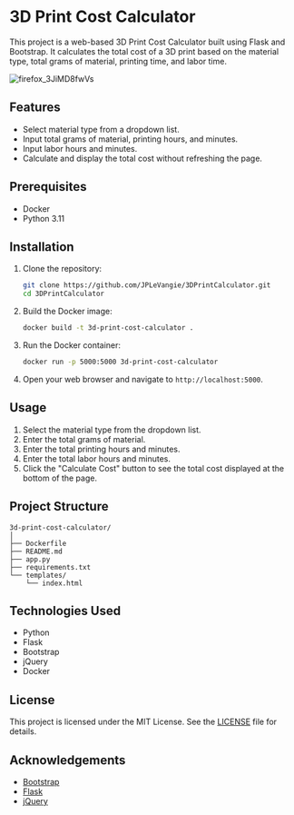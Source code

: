 # 3D Print Cost Calculator

This project is a web-based 3D Print Cost Calculator built using Flask and Bootstrap. It calculates the total cost of a 3D print based on the material type, total grams of material, printing time, and labor time.

![firefox_3JiMD8fwVs](https://github.com/JPLeVangie/3DPrintCalculator/assets/47614776/d9a93750-f65a-454c-b7f4-86c42df32107)


## Features

- Select material type from a dropdown list.
- Input total grams of material, printing hours, and minutes.
- Input labor hours and minutes.
- Calculate and display the total cost without refreshing the page.

## Prerequisites

- Docker
- Python 3.11

## Installation

1. Clone the repository:

   ```sh
   git clone https://github.com/JPLeVangie/3DPrintCalculator.git
   cd 3DPrintCalculator
   ```

2. Build the Docker image:

   ```sh
   docker build -t 3d-print-cost-calculator .
   ```

3. Run the Docker container:

   ```sh
   docker run -p 5000:5000 3d-print-cost-calculator
   ```

4. Open your web browser and navigate to `http://localhost:5000`.

## Usage

1. Select the material type from the dropdown list.
2. Enter the total grams of material.
3. Enter the total printing hours and minutes.
4. Enter the total labor hours and minutes.
5. Click the "Calculate Cost" button to see the total cost displayed at the bottom of the page.

## Project Structure

```
3d-print-cost-calculator/
│
├── Dockerfile
├── README.md
├── app.py
├── requirements.txt
└── templates/
    └── index.html
```

## Technologies Used

- Python
- Flask
- Bootstrap
- jQuery
- Docker

## License

This project is licensed under the MIT License. See the [LICENSE](LICENSE) file for details.

## Acknowledgements

- [Bootstrap](https://getbootstrap.com/)
- [Flask](https://flask.palletsprojects.com/)
- [jQuery](https://jquery.com/)
